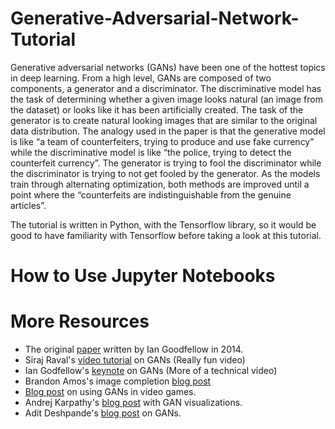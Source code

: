 # Generative-Adversarial-Network-Tutorial

Generative adversarial networks (GANs) have been one of the hottest topics in deep learning. From a high level, GANs are composed of two components, a generator and a discriminator. The discriminative model has the task of determining whether a given image looks natural (an image from the dataset) or looks like it has been artificially created. The task of the generator is to create natural looking images that are similar to the original data distribution. The analogy used in the paper is that the generative model is like “a team of counterfeiters, trying to produce and use fake currency” while the discriminative model is like “the police, trying to detect the counterfeit currency”. The generator is trying to fool the discriminator while the discriminator is trying to not get fooled by the generator. As the models train through alternating optimization, both methods are improved until a point where the “counterfeits are indistinguishable from the genuine articles”. 

The tutorial is written in Python, with the Tensorflow library, so it would be good to have familiarity with Tensorflow before taking a look at this tutorial. 

# How to Use Jupyter Notebooks



# More Resources

* The original [paper](https://arxiv.org/pdf/1406.2661.pdf) written by Ian Goodfellow in 2014. 
* Siraj Raval's [video tutorial](https://www.youtube.com/watch?v=deyOX6Mt_As) on GANs (Really fun video)
* Ian Godfellow's [keynote](https://channel9.msdn.com/Events/Neural-Information-Processing-Systems-Conference/Neural-Information-Processing-Systems-Conference-NIPS-2016/Generative-Adversarial-Networks) on GANs (More of a technical video)
* Brandon Amos's image completion [blog post](https://bamos.github.io/2016/08/09/deep-completion/)
* [Blog post](https://medium.com/@ageitgey/abusing-generative-adversarial-networks-to-make-8-bit-pixel-art-e45d9b96cee7) on using GANs in video games. 
* Andrej Karpathy's [blog post](http://cs.stanford.edu/people/karpathy/gan/) with GAN visualizations.
* Adit Deshpande's [blog post](https://adeshpande3.github.io/adeshpande3.github.io/Deep-Learning-Research-Review-Week-1-Generative-Adversarial-Nets) on GANs.
